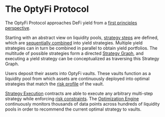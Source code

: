 # The OptyFi Protocol

The OptyFi Protocol approaches DeFi yield from a [first principles perspective](https://fs.blog/first-principles/).  

Starting with an abstract view on liquidity pools, [strategy steps](strategy-composition.md#strategy-step) are defined, which are [sequentially combined](strategy-composition.md#strategy-sequence) into yield strategies. Multiple yield strategies can in turn be combined in parallel to obtain yield portfolios. The multitude of possible strategies form a directed [Strategy Graph](strategy-composition.md#strategy-graph), and executing a yield strategy can be conceptualized as traversing this Strategy Graph. 

Users deposit their assets into OptyFi vaults. These vaults function as a liquidity pool from which assets are continuously deployed into optimal strategies that match the [risk profile](risk-framework.md#risk-profiles) of the vault.

[Strategy Execution](strategy-execution.md) contracts are able to execute any arbitrary multi-step strategy while enforcing [risk constraints](risk-framework.md). The [Optimization Engine](optimization-engine.md) continuously monitors thousands of data points across hundreds of liquidity pools in order to recommend the current optimal strategy to vaults.
